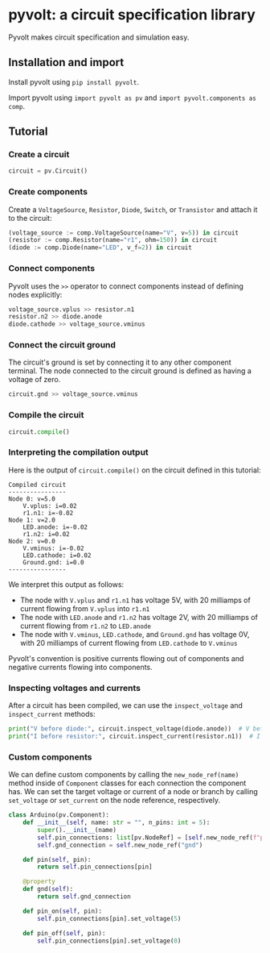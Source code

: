 # pyvolt: a circuit specification library

Pyvolt makes circuit specification and simulation easy.

## Installation and import

Install pyvolt using `pip install pyvolt`.

Import pyvolt using `import pyvolt as pv` and `import pyvolt.components as comp`.

## Tutorial

### Create a circuit

```python
circuit = pv.Circuit()
```

### Create components

Create a `VoltageSource`, `Resistor`, `Diode`, `Switch`, or `Transistor` and attach it to the circuit:

```python
(voltage_source := comp.VoltageSource(name="V", v=5)) in circuit
(resistor := comp.Resistor(name="r1", ohm=150)) in circuit
(diode := comp.Diode(name="LED", v_f=2)) in circuit
```

### Connect components

Pyvolt uses the `>>` operator to connect components instead of defining nodes explicitly:

```python
voltage_source.vplus >> resistor.n1
resistor.n2 >> diode.anode
diode.cathode >> voltage_source.vminus
```

### Connect the circuit ground

The circuit's ground is set by connecting it to any other component terminal. The node connected to the circuit ground is defined as having a voltage of zero.

```python
circuit.gnd >> voltage_source.vminus
```

### Compile the circuit

```python
circuit.compile()
```

### Interpreting the compilation output

Here is the output of `circuit.compile()` on the circuit defined in this tutorial:

```
Compiled circuit
----------------
Node 0: v=5.0
    V.vplus: i=0.02
    r1.n1: i=-0.02
Node 1: v=2.0
    LED.anode: i=-0.02
    r1.n2: i=0.02
Node 2: v=0.0
    V.vminus: i=-0.02
    LED.cathode: i=0.02
    Ground.gnd: i=0.0
----------------
```

We interpret this output as follows:

* The node with `V.vplus` and `r1.n1` has voltage 5V, with 20 milliamps of current flowing from `V.vplus` into `r1.n1`
* The node with `LED.anode` and `r1.n2` has voltage 2V, with 20 milliamps of current flowing from `r1.n2` to `LED.anode`
* The node with `V.vminus`, `LED.cathode`, and `Ground.gnd` has voltage 0V, with 20 milliamps of current flowing from `LED.cathode` to `V.vminus`

Pyvolt's convention is positive currents flowing out of components and negative currents flowing into components.

### Inspecting voltages and currents

After a circuit has been compiled, we can use the `inspect_voltage` and `inspect_current` methods:

```python
print("V before diode:", circuit.inspect_voltage(diode.anode))  # V before diode: 2.0
print("I before resistor:", circuit.inspect_current(resistor.n1))  # I before resistor: -0.02
```

### Custom components

We can define custom components by calling the `new_node_ref(name)` method inside of `Component` classes for each connection the component has. We can set the target voltage or current of a node or branch by calling `set_voltage` or `set_current` on the node reference, respectively.

```python
class Arduino(pv.Component):
    def __init__(self, name: str = "", n_pins: int = 5):
        super().__init__(name)
        self.pin_connections: list[pv.NodeRef] = [self.new_node_ref(f"pin{i}") for i in range(n_pins)]
        self.gnd_connection = self.new_node_ref("gnd")

    def pin(self, pin):
        return self.pin_connections[pin]

    @property
    def gnd(self):
        return self.gnd_connection

    def pin_on(self, pin):
        self.pin_connections[pin].set_voltage(5)

    def pin_off(self, pin):
        self.pin_connections[pin].set_voltage(0)
```





